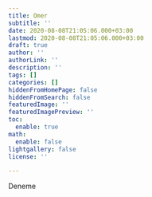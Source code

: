 ```yaml
---
title: Omer
subtitle: ''
date: 2020-08-08T21:05:06.000+03:00
lastmod: 2020-08-08T21:05:06.000+03:00
draft: true
author: ''
authorLink: ''
description: ''
tags: []
categories: []
hiddenFromHomePage: false
hiddenFromSearch: false
featuredImage: ''
featuredImagePreview: ''
toc:
  enable: true
math:
  enable: false
lightgallery: false
license: ''

---
```

<!--more-->

Deneme